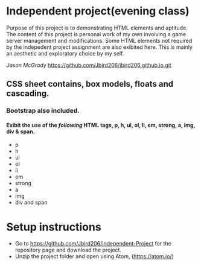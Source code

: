 
# Independent project(evening class)
Purpose of this project is to demonstrating HTML elements and aptitude. The content of this project is personal work of my own 
involving a game server management and modifications. Some HTML elements not required by the indepedent project assignment are also exibited here. This is mainly an aesthetic and exploratory choice by my self. 

_Jason McGrady_
https://github.com/Jbird206/jbird206.github.io.git
## CSS sheet contains, box models, floats and cascading.
### Bootstrap also included.
#### Exibit the use of the *following* HTML tags, p, h, ul, ol, li, em, strong, a, img, div & span.
* p
* h
* ul
* ol
* li
* em
* strong
* a
* img
* div and span

# Setup instructions

 * Go to https://github.com/Jbird206/independent-Project for the repository page and download the project. 
 * Unzip the project folder and open using Atom, (https://atom.io/)
 
